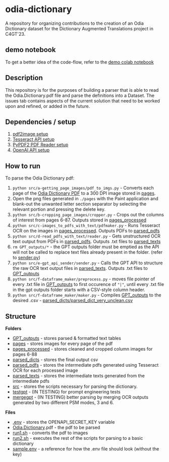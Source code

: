 # odia-dictionary
A repository for organizing contributions to the creation of an Odia Dictionary dataset for the Dictionary Augmented Translations project in C4GT'23.

## demo notebook
To get a better idea of the code-flow, refer to the [demo colab notebook](demo_notebook.ipynb)

## Description
This repository is for the purposes of building a parser that is able to read the Odia.Dictionary.pdf file and parse the definitions into a Dataset. The issues tab contains aspects of the current solution that need to be worked upon and refined, or added in the future.

## Dependencies / setup
1. [pdf2image setup](src/a-getting_page_images/SETUP.md)
2. [Tesseract API setup](src/c-images_to_pdfs_with_text/SETUP.md)
3. [PyPDF2 PDF Reader setup](src/d-read_pdfs_with_text/SETUP.md)
4. [OpenAI API setup](src/e-gpt_api_sender/SETUP.md)

## How to run
To parse the Odia Dictionary pdf:
1. `python src/a-getting_page_images/pdf_to_imgs.py` - Converts each page of the [Odia Dictionary PDF](Odia.Dictionary.pdf) to a 300 DPI image stored in [pages](pages).
2. Open the png files generated in `./pages` with the Paint application and blank-out the unwanted letter section separator by selecting the relevant portion and pressing the delete key.
3. `python src/b-cropping_page_images/cropper.py` - Crops out the columns of interest from pages 6-87. Outputs stored in [pages_processed](pages_processed)
4. `python src/c-images_to_pdfs_with_text/pdfmaker.py` - Runs Tesseract OCR on the images in [pages_processed](pages_processed). Outputs PDFs to [parsed_pdfs](parsed_pdfs)
5. `python src/d-read_pdfs_with_text/reader.py` - Gets unstructured OCR text output from PDFs in [parsed_pdfs](parsed_pdfs). Outputs .txt files to [parsed_texts](parsed_texts)
6. `rm GPT_outputs/*` - the GPT outputs folder must be emptied as the API will not be called to replace text files already present in the folder. (refer to [sender.py](src/e-gpt_api_sender/sender.py))
7. `python src/e-gpt_api_sender/sender.py` - Calls the GPT API to structure the raw OCR text output files in [parsed_texts](parsed_texts). Outputs .txt files to [GPT_outputs](GPT_outputs)
8. `python src/f-dataframe_maker/preprocess.py` - moves file pointer of every .txt file in [GPT_outputs](GPT_outputs) to first occurence of `"|"`, until every .txt file in the gpt outputs folder starts with a CSV-style column header.
9. `python src/f-dataframe_maker/maker.py` - Compiles [GPT_outputs](GPT_outputs) to the desired .csv - [parsed_dicts/parsed_dict_very_unclean.csv](parsed_dicts/parsed_dict_very_unclean.csv)


## Structure
**Folders**
- [GPT_outputs](GPT_outputs) - stores parsed & formatted text tables
- [pages](pages) - stores images for every page of the pdf
- [pages_processed](pages_processed) - stores cleaned and cropped column images for pages 6-88
- [parsed_dicts](parsed_dicts) - stores the final output csv
- [parsed_pdfs](parsed_pdfs) - stores the intermediate pdfs generated using Tesseract OCR for each processed image
- [parsed_texts](parsed_texts) - stores the intermediate texts generated from the intermediate pdfs
- [src](src) - stores the scripts necessary for parsing the dictionary.
- [testgpt](testgpt) - (IN TESTING) for prompt engineering tests
- [mergegpt](mergegpt) - (IN TESTING) better parsing by merging OCR outputs generated by two different PSM modes, 3 and 6.

**Files**
- [.env](.env) - stores the OPENAPI_SECRET_KEY variable
- [Odia.Dictionary](Odia.Dictionary).pdf - the pdf to be parsed
- [run1.sh](run1.sh) - converts the pdf to images
- [run2.sh](run2.sh) - executes the rest of the scripts for parsing to a basic dictionary
- [sample.env](sample.env) - a reference for how the .env file should look (without the key)

